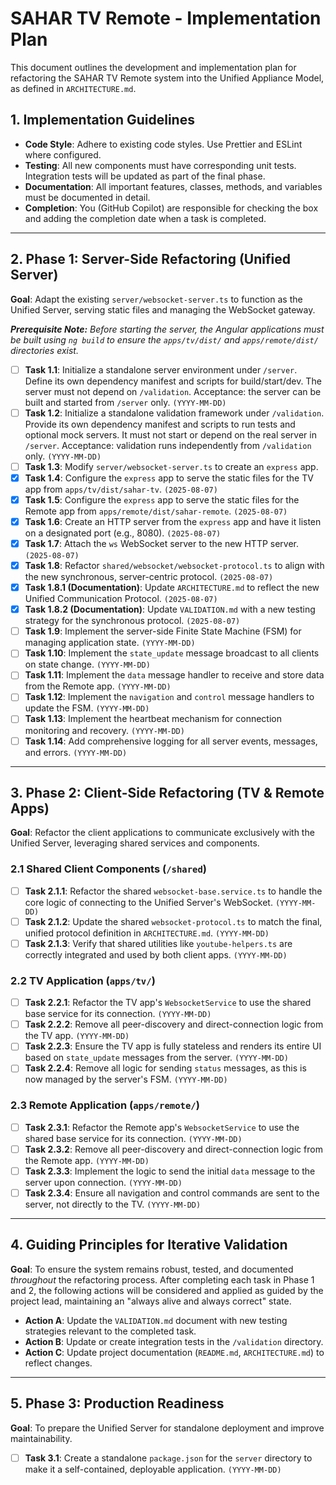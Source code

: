 # SAHAR TV Remote - Implementation Plan

This document outlines the development and implementation plan for refactoring the SAHAR TV Remote system into the Unified Appliance Model, as defined in `ARCHITECTURE.md`.

## 1. Implementation Guidelines

-   **Code Style**: Adhere to existing code styles. Use Prettier and ESLint where configured.
-   **Testing**: All new components must have corresponding unit tests. Integration tests will be updated as part of the final phase.
-   **Documentation**: All important features, classes, methods, and variables must be documented in detail.
-   **Completion**: You (GitHub Copilot) are responsible for checking the box and adding the completion date when a task is completed.

---

## 2. Phase 1: Server-Side Refactoring (Unified Server)

**Goal**: Adapt the existing `server/websocket-server.ts` to function as the Unified Server, serving static files and managing the WebSocket gateway.

***Prerequisite Note:*** *Before starting the server, the Angular applications must be built using `ng build` to ensure the `apps/tv/dist/` and `apps/remote/dist/` directories exist.*

-   [ ] **Task 1.1**: Initialize a standalone server environment under `/server`. Define its own dependency manifest and scripts for build/start/dev. The server must not depend on `/validation`. Acceptance: the server can be built and started from `/server` only. `(YYYY-MM-DD)`
-   [ ] **Task 1.2**: Initialize a standalone validation framework under `/validation`. Provide its own dependency manifest and scripts to run tests and optional mock servers. It must not start or depend on the real server in `/server`. Acceptance: validation runs independently from `/validation` only. `(YYYY-MM-DD)`
-   [ ] **Task 1.3**: Modify `server/websocket-server.ts` to create an `express` app.
-   [x] **Task 1.4**: Configure the `express` app to serve the static files for the TV app from `apps/tv/dist/sahar-tv`. `(2025-08-07)`
-   [x] **Task 1.5**: Configure the `express` app to serve the static files for the Remote app from `apps/remote/dist/sahar-remote`. `(2025-08-07)`
-   [x] **Task 1.6**: Create an HTTP server from the `express` app and have it listen on a designated port (e.g., 8080). `(2025-08-07)`
-   [x] **Task 1.7**: Attach the `ws` WebSocket server to the new HTTP server. `(2025-08-07)`
-   [x] **Task 1.8**: Refactor `shared/websocket/websocket-protocol.ts` to align with the new synchronous, server-centric protocol. `(2025-08-07)`
-   [x] **Task 1.8.1 (Documentation)**: Update `ARCHITECTURE.md` to reflect the new Unified Communication Protocol. `(2025-08-07)`
-   [x] **Task 1.8.2 (Documentation)**: Update `VALIDATION.md` with a new testing strategy for the synchronous protocol. `(2025-08-07)`
-   [ ] **Task 1.9**: Implement the server-side Finite State Machine (FSM) for managing application state. `(YYYY-MM-DD)`
-   [ ] **Task 1.10**: Implement the `state_update` message broadcast to all clients on state change. `(YYYY-MM-DD)`
-   [ ] **Task 1.11**: Implement the `data` message handler to receive and store data from the Remote app. `(YYYY-MM-DD)`
-   [ ] **Task 1.12**: Implement the `navigation` and `control` message handlers to update the FSM. `(YYYY-MM-DD)`
-   [ ] **Task 1.13**: Implement the heartbeat mechanism for connection monitoring and recovery. `(YYYY-MM-DD)`
-   [ ] **Task 1.14**: Add comprehensive logging for all server events, messages, and errors. `(YYYY-MM-DD)`

---

## 3. Phase 2: Client-Side Refactoring (TV & Remote Apps)

**Goal**: Refactor the client applications to communicate exclusively with the Unified Server, leveraging shared services and components.

### 2.1 Shared Client Components (`/shared`)
-   [ ] **Task 2.1.1**: Refactor the shared `websocket-base.service.ts` to handle the core logic of connecting to the Unified Server's WebSocket. `(YYYY-MM-DD)`
-   [ ] **Task 2.1.2**: Update the shared `websocket-protocol.ts` to match the final, unified protocol definition in `ARCHITECTURE.md`. `(YYYY-MM-DD)`
-   [ ] **Task 2.1.3**: Verify that shared utilities like `youtube-helpers.ts` are correctly integrated and used by both client apps. `(YYYY-MM-DD)`

### 2.2 TV Application (`apps/tv/`)
-   [ ] **Task 2.2.1**: Refactor the TV app's `WebsocketService` to use the shared base service for its connection. `(YYYY-MM-DD)`
-   [ ] **Task 2.2.2**: Remove all peer-discovery and direct-connection logic from the TV app. `(YYYY-MM-DD)`
-   [ ] **Task 2.2.3**: Ensure the TV app is fully stateless and renders its entire UI based on `state_update` messages from the server. `(YYYY-MM-DD)`
-   [ ] **Task 2.2.4**: Remove all logic for sending `status` messages, as this is now managed by the server's FSM. `(YYYY-MM-DD)`

### 2.3 Remote Application (`apps/remote/`)
-   [ ] **Task 2.3.1**: Refactor the Remote app's `WebsocketService` to use the shared base service for its connection. `(YYYY-MM-DD)`
-   [ ] **Task 2.3.2**: Remove all peer-discovery and direct-connection logic from the Remote app. `(YYYY-MM-DD)`
-   [ ] **Task 2.3.3**: Implement the logic to send the initial `data` message to the server upon connection. `(YYYY-MM-DD)`
-   [ ] **Task 2.3.4**: Ensure all navigation and control commands are sent to the server, not directly to the TV. `(YYYY-MM-DD)`

---

## 4. Guiding Principles for Iterative Validation

**Goal**: To ensure the system remains robust, tested, and documented *throughout* the refactoring process. After completing each task in Phase 1 and 2, the following actions will be considered and applied as guided by the project lead, maintaining an "always alive and always correct" state.

-   **Action A**: Update the `VALIDATION.md` document with new testing strategies relevant to the completed task.
-   **Action B**: Update or create integration tests in the `/validation` directory.
-   **Action C**: Update project documentation (`README.md`, `ARCHITECTURE.md`) to reflect changes.

---

## 5. Phase 3: Production Readiness

**Goal**: To prepare the Unified Server for standalone deployment and improve maintainability.

-   [ ] **Task 3.1**: Create a standalone `package.json` for the `server` directory to make it a self-contained, deployable application. `(YYYY-MM-DD)`
